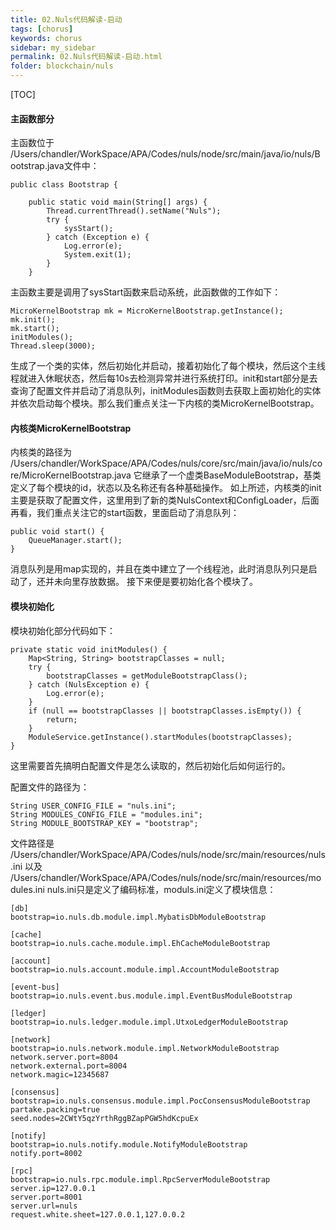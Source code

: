 ```yaml
---
title: 02.Nuls代码解读-启动
tags: [chorus]
keywords: chorus
sidebar: my_sidebar
permalink: 02.Nuls代码解读-启动.html
folder: blockchain/nuls
---
```

[TOC]
#### 主函数部分
主函数位于
/Users/chandler/WorkSpace/APA/Codes/nuls/node/src/main/java/io/nuls/Bootstrap.java文件中：
```
public class Bootstrap {

    public static void main(String[] args) {
        Thread.currentThread().setName("Nuls");
        try {
            sysStart();
        } catch (Exception e) {
            Log.error(e);
            System.exit(1);
        }
    }
```
主函数主要是调用了sysStart函数来启动系统，此函数做的工作如下：
```
MicroKernelBootstrap mk = MicroKernelBootstrap.getInstance();
mk.init();
mk.start();
initModules();
Thread.sleep(3000);
```
生成了一个类的实体，然后初始化并启动，接着初始化了每个模块，然后这个主线程就进入休眠状态，然后每10s去检测异常并进行系统打印。init和start部分是去查询了配置文件并启动了消息队列，initModules函数则去获取上面初始化的实体并依次启动每个模块。那么我们重点关注一下内核的类MicroKernelBootstrap。

#### 内核类MicroKernelBootstrap
内核类的路径为
/Users/chandler/WorkSpace/APA/Codes/nuls/core/src/main/java/io/nuls/core/MicroKernelBootstrap.java
它继承了一个虚类BaseModuleBootstrap，基类定义了每个模块的id，状态以及名称还有各种基础操作。
如上所述，内核类的init主要是获取了配置文件，这里用到了新的类NulsContext和ConfigLoader，后面再看，我们重点关注它的start函数，里面启动了消息队列：
```
public void start() {
    QueueManager.start();
}
```
消息队列是用map实现的，并且在类中建立了一个线程池，此时消息队列只是启动了，还并未向里存放数据。
接下来便是要初始化各个模块了。

#### 模块初始化
模块初始化部分代码如下：
```
private static void initModules() {
    Map<String, String> bootstrapClasses = null;
    try {
        bootstrapClasses = getModuleBootstrapClass();
    } catch (NulsException e) {
        Log.error(e);
    }
    if (null == bootstrapClasses || bootstrapClasses.isEmpty()) {
        return;
    }
    ModuleService.getInstance().startModules(bootstrapClasses);
}
```
这里需要首先搞明白配置文件是怎么读取的，然后初始化后如何运行的。

配置文件的路径为：
```
String USER_CONFIG_FILE = "nuls.ini";
String MODULES_CONFIG_FILE = "modules.ini";
String MODULE_BOOTSTRAP_KEY = "bootstrap";
```
文件路径是
/Users/chandler/WorkSpace/APA/Codes/nuls/node/src/main/resources/nuls.ini
以及
/Users/chandler/WorkSpace/APA/Codes/nuls/node/src/main/resources/modules.ini
nuls.ini只是定义了编码标准，moduls.ini定义了模块信息：
```
[db]
bootstrap=io.nuls.db.module.impl.MybatisDbModuleBootstrap

[cache]
bootstrap=io.nuls.cache.module.impl.EhCacheModuleBootstrap

[account]
bootstrap=io.nuls.account.module.impl.AccountModuleBootstrap

[event-bus]
bootstrap=io.nuls.event.bus.module.impl.EventBusModuleBootstrap

[ledger]
bootstrap=io.nuls.ledger.module.impl.UtxoLedgerModuleBootstrap

[network]
bootstrap=io.nuls.network.module.impl.NetworkModuleBootstrap
network.server.port=8004
network.external.port=8004
network.magic=12345687

[consensus]
bootstrap=io.nuls.consensus.module.impl.PocConsensusModuleBootstrap
partake.packing=true
seed.nodes=2CWtY5qzYrthRggBZapPGW5hdKcpuEx

[notify]
bootstrap=io.nuls.notify.module.NotifyModuleBootstrap
notify.port=8002

[rpc]
bootstrap=io.nuls.rpc.module.impl.RpcServerModuleBootstrap
server.ip=127.0.0.1
server.port=8001
server.url=nuls
request.white.sheet=127.0.0.1,127.0.0.2
```








